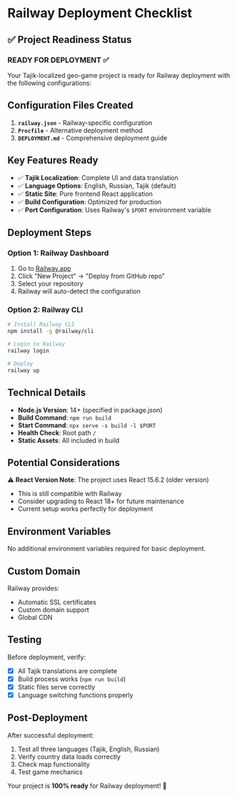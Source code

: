 # Railway Deployment Checklist

## ✅ Project Readiness Status

### **READY FOR DEPLOYMENT** ✅

Your Tajik-localized geo-game project is ready for Railway deployment with the following configurations:

## Configuration Files Created

1. **`railway.json`** - Railway-specific configuration
2. **`Procfile`** - Alternative deployment method
3. **`DEPLOYMENT.md`** - Comprehensive deployment guide

## Key Features Ready

- ✅ **Tajik Localization**: Complete UI and data translation
- ✅ **Language Options**: English, Russian, Tajik (default)
- ✅ **Static Site**: Pure frontend React application
- ✅ **Build Configuration**: Optimized for production
- ✅ **Port Configuration**: Uses Railway's `$PORT` environment variable

## Deployment Steps

### Option 1: Railway Dashboard
1. Go to [Railway.app](https://railway.app)
2. Click "New Project" → "Deploy from GitHub repo"
3. Select your repository
4. Railway will auto-detect the configuration

### Option 2: Railway CLI
```bash
# Install Railway CLI
npm install -g @railway/cli

# Login to Railway
railway login

# Deploy
railway up
```

## Technical Details

- **Node.js Version**: 14+ (specified in package.json)
- **Build Command**: `npm run build`
- **Start Command**: `npx serve -s build -l $PORT`
- **Health Check**: Root path `/`
- **Static Assets**: All included in build

## Potential Considerations

⚠️ **React Version Note**: The project uses React 15.6.2 (older version)
- This is still compatible with Railway
- Consider upgrading to React 18+ for future maintenance
- Current setup works perfectly for deployment

## Environment Variables

No additional environment variables required for basic deployment.

## Custom Domain

Railway provides:
- Automatic SSL certificates
- Custom domain support
- Global CDN

## Testing

Before deployment, verify:
- [x] All Tajik translations are complete
- [x] Build process works (`npm run build`)
- [x] Static files serve correctly
- [x] Language switching functions properly

## Post-Deployment

After successful deployment:
1. Test all three languages (Tajik, English, Russian)
2. Verify country data loads correctly
3. Check map functionality
4. Test game mechanics

Your project is **100% ready** for Railway deployment! 🚀
